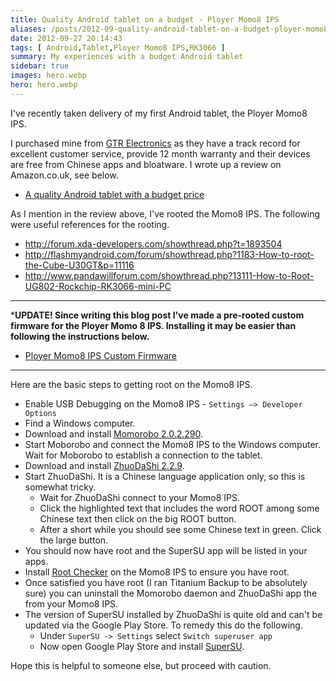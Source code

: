 ```yaml
---
title: Quality Android tablet on a budget - Ployer Momo8 IPS
aliases: /posts/2012-09-quality-android-tablet-on-a-budget-ployer-momo8-ips
date: 2012-09-27 20:14:43
tags: [ Android,Tablet,Ployer Momo8 IPS,RK3066 ]
summary: My experiences with a budget Android tablet
sidebar: true
images: hero.webp
hero: hero.webp
---
```


I've recently taken delivery of my first Android tablet, the Ployer Momo8 IPS.

I purchased mine from [GTR Electronics](http://www.gtrelectronics.co.uk/) as
they have a track record for excellent customer service, provide 12 month warranty
and their devices are free from Chinese apps and bloatware. I wrote up a review on
Amazon.co.uk, see below.

  * [A quality Android tablet with a budget price](http://www.amazon.co.uk/review/R1SWPZCIRMQ65L/ref=cm_cr_pr_perm?ie=UTF8&ASIN=B0096DKGJW&linkCode=&nodeID=&tag=)

As I mention in the review above, I've rooted the Momo8 IPS. The following were
useful references for the rooting.

  * <http://forum.xda-developers.com/showthread.php?t=1893504>
  * <http://flashmyandroid.com/forum/showthread.php?1183-How-to-root-the-Cube-U30GT&p=11116>
  * <http://www.pandawillforum.com/showthread.php?13111-How-to-Root-UG802-Rockchip-RK3066-mini-PC>

-------------------------------------------------------------------------------
***UPDATE! Since writing this blog post I've made a pre-rooted custom firmware
for the Ployer Momo 8 IPS. Installing it may be easier than following the
instructions below.**

  * [Ployer Momo8 IPS Custom Firmware](/posts/2013-03-ployer-momo8-ips-custom-firmware/)

-------------------------------------------------------------------------------

Here are the basic steps to getting root on the Momo8 IPS.

  * Enable USB Debugging on the Momo8 IPS - `Settings –> Developer Options`
  * Find a Windows computer.
  * Download and install [Momorobo 2.0.2.290](http://download.moborobo.com/download/Client/MoboroboSetup_V2.0.2.290(Moborobo_En_official).exe).
  * Start Moborobo and connect the Momo8 IPS to the Windows computer.
  Wait for Moborobo to establish a connection to the tablet.
  * Download and install [ZhuoDaShi 2.2.9](http://static.opda.com/zhuodashi/ZhuoDaShi-2.2.9-setup.exe).
  * Start ZhuoDaShi. It is a Chinese language application only, so this is somewhat tricky.
    * Wait for ZhuoDaShi connect to your Momo8 IPS.
    * Click the highlighted text that includes the word ROOT among some Chinese text then click on the big ROOT button.
    * After a short while you should see some Chinese text in green. Click the large button.
  * You should now have root and the SuperSU app will be listed in your apps.
  * Install [Root Checker](https://play.google.com/store/apps/details?id=com.joeykrim.rootcheck)
  on the Momo8 IPS to ensure you have root.
  * Once satisfied you have root (I ran Titanium Backup to be absolutely sure)
  you can uninstall the Momorobo daemon and ZhuoDaShi app the from your Momo8 IPS.
  * The version of SuperSU installed by ZhuoDaShi is quite old and can't be
  updated via the Google Play Store. To remedy this do the following.
    * Under `SuperSU -> Settings` select `Switch superuser app`
    * Now open Google Play Store and install [SuperSU](https://play.google.com/store/apps/details?id=eu.chainfire.supersu).

Hope this is helpful to someone else, but proceed with caution.
